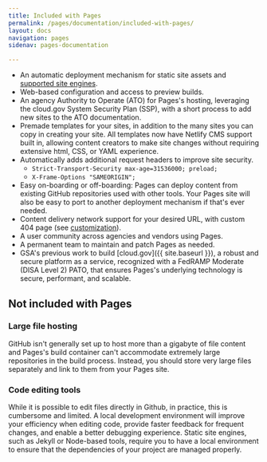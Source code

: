 ```yaml
---
title: Included with Pages
permalink: /pages/documentation/included-with-pages/
layout: docs
navigation: pages
sidenav: pages-documentation

---
```


* An automatic deployment mechanism for static site assets and [supported site engines]({{site.baseurl}}/pages/documentation/supported-site-engines).
* Web-based configuration and access to preview builds.
* An agency Authority to Operate (ATO) for Pages's hosting, leveraging the cloud.gov System Security Plan (SSP), with a short process to add new sites to the ATO documentation.
* Premade templates for your sites, in addition to the many sites you can copy in creating your site. All templates now have Netlify CMS support built in, allowing content creators to make site changes without requiring extensive html, CSS, or YAML experience.
* Automatically adds additional request headers to improve site security.
  * `Strict-Transport-Security max-age=31536000; preload;`
  * `X-Frame-Options "SAMEORIGIN";`
* Easy on-boarding or off-boarding: Pages can deploy content from existing GitHub repositories used with other tools. Your Pages site will also be easy to port to another deployment mechanism if that's ever needed.
* Content delivery network support for your desired URL, with custom 404 page (see [customization]({{site.baseurl}}/pages/documentation/customization/)).
* A user community across agencies and vendors using Pages.
* A permanent team to maintain and patch Pages as needed.
* GSA's previous work to build [cloud.gov]({{ site.baseurl }}), a robust and secure platform as a service, recognized with a FedRAMP Moderate (DISA Level 2) PATO, that ensures Pages's underlying technology is secure, performant, and scalable.

## Not included with Pages

### Large file hosting
GitHub isn't generally set up to host more than a gigabyte of file content and Pages's build container can't accommodate extremely large repositories in the build process. Instead, you should store very large files separately and link to them from your Pages site.

### Code editing tools
While it is possible to edit files directly in Github, in practice, this is cumbersome and limited. A local development environment will improve your efficiency when editing code, provide faster feedback for frequent changes, and enable a better debugging experience. Static site engines, such as Jekyll or Node-based tools, require you to have a local environment to ensure that the dependencies of your project are managed properly.
